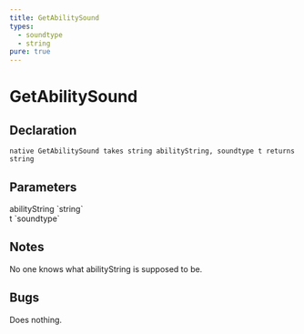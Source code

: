 ```yaml
---
title: GetAbilitySound
types:
  - soundtype
  - string
pure: true
---
```


# GetAbilitySound

## Declaration

```
native GetAbilitySound takes string abilityString, soundtype t returns string
```

## Parameters
<dl>
  <dt>abilityString `string`</dt>
  <dd></dd>

  <dt>t `soundtype`</dt>
  <dd></dd>
</dl>

## Notes 
No one knows what abilityString is supposed to be.

## Bugs 
Does nothing.